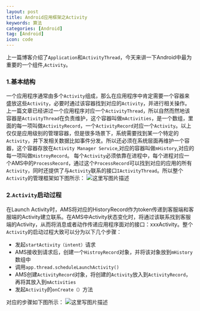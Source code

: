 ```yaml
---
layout: post
title: Android应用框架之Activity
keywords: 算法
categories: [Android]
tag: [Android]
icon: code
---
```

上一篇博客介绍了`Application`和`ActivityThread`，今天来讲一下Android中最为重要的一个组件,`Activity`。

### 1.基本结构
一个应用程序通常由多个`Activity`组成，那么在应用程序中肯定需要一个容器来盛放这些`Activity`，必要时通过该容器找到对应的`Activity`，并进行相关操作。上一篇文章已经讲过一个应用程序对应一个`ActivityThread`，所以自然而然地该容器是`ActivityThread`在负责维护，这个容器叫做`mActivities`，是一个数组，里面的每一项叫做`ActivityRecord`，一个`ActivityRecord`对应一个`Activity`。以上仅仅是应用级别的管理容器，但是很多场景下，系统需要找到某一个特定的`Activity`，并下发相关数据比如事件分发。所以还必须在系统层面再维护一个容器，这个容器存放在`Activity Manager Service`,对应的容器叫做`mHistory`,对应的每一项叫做`HistroyRecord`。
每个`Activity`必须依靠在进程中，每个进程对应一个AMS中的`ProcessRecord`，通过这个`ProcessRecord`可以找到对应的应用的所有`Activity`，同时还提供了与`Activity`联系的接口`IActivityThread`。所以整个`Activity`的管理框架如下图所示：
![这里写图片描述](http://img.blog.csdn.net/20161027225650036)

### 2.`Activity`启动过程
在Launch Activity时，AMS将对应的HistoryRecord作为token传递到客服端和客服端的Activity建立联系。在AMS中Activity状态变化时，将通过该联系找到客服端的Activity，从而将消息或者动作传递应用程序面对的接口：xxxActivity。整个`Activity`的启动过程大致可以分为以下几个步骤：
- 发起`startActivity（intent）`请求
- AMS接收到请求后，创建一个`HistroyRecord`对象，并将该对象放到`mHistory`数组中
- 调用`app.thread.scheduleLaunchActivity()`
- AMS创建`ActivityRecord`对象，将创建的`Activity`放入到`ActivityRecord`，再将其放入到`mActivities`
- 发起`Activity`的`onCreate（）`方法

对应的步骤如下图所示：
![这里写图片描述](http://img.blog.csdn.net/20161027225734467)